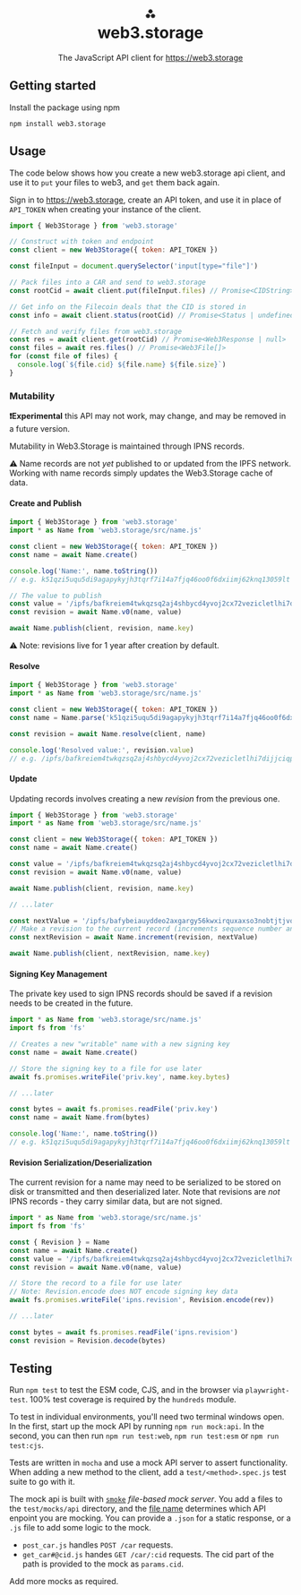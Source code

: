 <h1 align="center">⁂<br/>web3.storage</h1>
<p align="center">The JavaScript API client for <a href="https://web3.storage">https://web3.storage</a></p>

## Getting started

Install the package using npm

```console
npm install web3.storage
```

## Usage

The code below shows how you create a new web3.storage api client, and use it to `put` your files to web3, and `get` them back again.

Sign in to <https://web3.storage>, create an API token, and use it in place of `API_TOKEN` when creating your instance of the client.

```js
import { Web3Storage } from 'web3.storage'

// Construct with token and endpoint
const client = new Web3Storage({ token: API_TOKEN })

const fileInput = document.querySelector('input[type="file"]')

// Pack files into a CAR and send to web3.storage
const rootCid = await client.put(fileInput.files) // Promise<CIDString>

// Get info on the Filecoin deals that the CID is stored in
const info = await client.status(rootCid) // Promise<Status | undefined>

// Fetch and verify files from web3.storage
const res = await client.get(rootCid) // Promise<Web3Response | null>
const files = await res.files() // Promise<Web3File[]>
for (const file of files) {
  console.log(`${file.cid} ${file.name} ${file.size}`)
}
```

### Mutability

**❗️Experimental** this API may not work, may change, and may be removed in a future version.

Mutability in Web3.Storage is maintained through IPNS records.

⚠️ Name records are not _yet_ published to or updated from the IPFS network. Working with name records simply updates the Web3.Storage cache of data.

#### Create and Publish

```js
import { Web3Storage } from 'web3.storage'
import * as Name from 'web3.storage/src/name.js'

const client = new Web3Storage({ token: API_TOKEN })
const name = await Name.create()

console.log('Name:', name.toString())
// e.g. k51qzi5uqu5di9agapykyjh3tqrf7i14a7fjq46oo0f6dxiimj62knq13059lt

// The value to publish
const value = '/ipfs/bafkreiem4twkqzsq2aj4shbycd4yvoj2cx72vezicletlhi7dijjciqpui'
const revision = await Name.v0(name, value)

await Name.publish(client, revision, name.key)
```

⚠️ Note: revisions live for 1 year after creation by default.

#### Resolve

```js
import { Web3Storage } from 'web3.storage'
import * as Name from 'web3.storage/src/name.js'

const client = new Web3Storage({ token: API_TOKEN })
const name = Name.parse('k51qzi5uqu5di9agapykyjh3tqrf7i14a7fjq46oo0f6dxiimj62knq13059lt')

const revision = await Name.resolve(client, name)

console.log('Resolved value:', revision.value)
// e.g. /ipfs/bafkreiem4twkqzsq2aj4shbycd4yvoj2cx72vezicletlhi7dijjciqpui
```

#### Update

Updating records involves creating a new _revision_ from the previous one.

```js
import { Web3Storage } from 'web3.storage'
import * as Name from 'web3.storage/src/name.js'

const client = new Web3Storage({ token: API_TOKEN })
const name = await Name.create()

const value = '/ipfs/bafkreiem4twkqzsq2aj4shbycd4yvoj2cx72vezicletlhi7dijjciqpui'
const revision = await Name.v0(name, value)

await Name.publish(client, revision, name.key)

// ...later

const nextValue = '/ipfs/bafybeiauyddeo2axgargy56kwxirquxaxso3nobtjtjvoqu552oqciudrm'
// Make a revision to the current record (increments sequence number and sets value)
const nextRevision = await Name.increment(revision, nextValue)

await Name.publish(client, nextRevision, name.key)
```

#### Signing Key Management

The private key used to sign IPNS records should be saved if a revision needs to be created in the future.

```js
import * as Name from 'web3.storage/src/name.js'
import fs from 'fs'

// Creates a new "writable" name with a new signing key
const name = await Name.create()

// Store the signing key to a file for use later
await fs.promises.writeFile('priv.key', name.key.bytes)

// ...later

const bytes = await fs.promises.readFile('priv.key')
const name = await Name.from(bytes)

console.log('Name:', name.toString())
// e.g. k51qzi5uqu5di9agapykyjh3tqrf7i14a7fjq46oo0f6dxiimj62knq13059lt
```

#### Revision Serialization/Deserialization

The current revision for a name may need to be serialized to be stored on disk or transmitted and then deserialized later. Note that revisions are _not_ IPNS records - they carry similar data, but are not signed.

```js
import * as Name from 'web3.storage/src/name.js'
import fs from 'fs'

const { Revision } = Name
const name = await Name.create()
const value = '/ipfs/bafkreiem4twkqzsq2aj4shbycd4yvoj2cx72vezicletlhi7dijjciqpui'
const revision = await Name.v0(name, value)

// Store the record to a file for use later
// Note: Revision.encode does NOT encode signing key data
await fs.promises.writeFile('ipns.revision', Revision.encode(rev))

// ...later

const bytes = await fs.promises.readFile('ipns.revision')
const revision = Revision.decode(bytes)
```

## Testing
Run `npm test` to test the ESM code, CJS, and in the browser via `playwright-test`. 100% test coverage is required by the `hundreds` module.

To test in individual environments, you'll need two terminal windows open. In the first, start up the mock API by running `npm run mock:api`. In the second, you can then run `npm run test:web`, `npm run test:esm` or `npm run test:cjs`.

Tests are written in `mocha` and use a mock API server to assert functionality. When adding a new method to the client, add a `test/<method>.spec.js` test suite to go with it.

The mock api is built with [`smoke`](https://github.com/sinedied/smoke) _file-based mock server_. You add a files to the `test/mocks/api` directory, and the [file name](https://github.com/sinedied/smoke#file-naming) determines which API enpoint you are mocking. You can provide a `.json` for a static response, or a `.js` file to add some logic to the mock.

- `post_car.js` handles `POST /car` requests.
- `get_car#@cid.js` handes `GET /car/:cid` requests. The cid part of the path is provided to the mock as `params.cid`.

Add more mocks as required.
